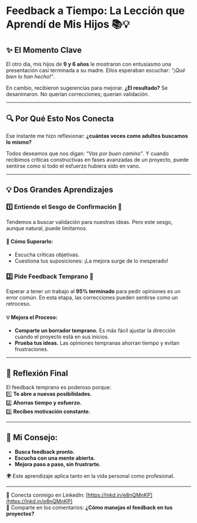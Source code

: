 # **Feedback a Tiempo: La Lección que Aprendí de Mis Hijos** 📚💡  

## ✨ **El Momento Clave**  
El otro día, mis hijos de **9 y 6 años** le mostraron con entusiasmo una presentación casi terminada a su madre. Ellos esperaban escuchar: *“¡Qué bien lo han hecho!”*.  

En cambio, recibieron sugerencias para mejorar. **¿El resultado?** Se desanimaron. No querían correcciones; querían validación.  

---

## 🔍 **Por Qué Esto Nos Conecta**  
Ese instante me hizo reflexionar: **¿cuántas veces como adultos buscamos lo mismo?**  

Todos deseamos que nos digan: *“Vas por buen camino”*. Y cuando recibimos críticas constructivas en fases avanzadas de un proyecto, puede sentirse como si todo el esfuerzo hubiera sido en vano.  

---

## 💡 **Dos Grandes Aprendizajes**  

### 1️⃣ **Entiende el Sesgo de Confirmación** 🌈  
Tendemos a buscar validación para nuestras ideas. Pero este sesgo, aunque natural, puede limitarnos.  

#### **🌟 Cómo Superarlo:**  
- Escucha críticas objetivas.  
- Cuestiona tus suposiciones: ¡La mejora surge de lo inesperado!  

### 2️⃣ **Pide Feedback Temprano** 🚦  
Esperar a tener un trabajo al **95% terminado** para pedir opiniones es un error común. En esta etapa, las correcciones pueden sentirse como un retroceso.  

#### **💡 Mejora el Proceso:**  
- **Comparte un borrador temprano.** Es más fácil ajustar la dirección cuando el proyecto está en sus inicios.  
- **Prueba tus ideas.** Las opiniones tempranas ahorran tiempo y evitan frustraciones.  

---

## 🌟 **Reflexión Final**  
El feedback temprano es poderoso porque:  
1️⃣ **Te abre a nuevas posibilidades.**  
2️⃣ **Ahorras tiempo y esfuerzo.**  
3️⃣ **Recibes motivación constante.**  

---

## 🔧 **Mi Consejo:**  
- **Busca feedback pronto.**  
- **Escucha con una mente abierta.**  
- **Mejora paso a paso, sin frustrarte.**  

🌍 Este aprendizaje aplica tanto en la vida personal como profesional.  

---  

📩 Conecta conmigo en LinkedIn: [https://lnkd.in/e8nQMnKP](https://lnkd.in/e8nQMnKP)  
🙌 Comparte en los comentarios: **¿Cómo manejas el feedback en tus proyectos?**  
